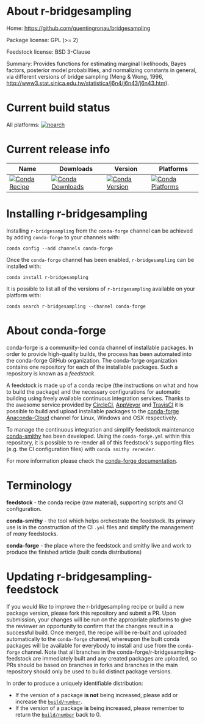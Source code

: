 About r-bridgesampling
======================

Home: https://github.com/quentingronau/bridgesampling

Package license: GPL (>= 2)

Feedstock license: BSD 3-Clause

Summary: Provides functions for estimating marginal likelihoods, Bayes factors, posterior model probabilities, and normalizing constants in general, via different versions of bridge sampling (Meng & Wong, 1996,  <http://www3.stat.sinica.edu.tw/statistica/j6n4/j6n43/j6n43.htm>).



Current build status
====================

All platforms:
[![noarch](https://img.shields.io/circleci/project/github/conda-forge/r-bridgesampling-feedstock/master.svg?label=noarch)](https://circleci.com/gh/conda-forge/r-bridgesampling-feedstock)

Current release info
====================

| Name | Downloads | Version | Platforms |
| --- | --- | --- | --- |
| [![Conda Recipe](https://img.shields.io/badge/recipe-r--bridgesampling-green.svg)](https://anaconda.org/conda-forge/r-bridgesampling) | [![Conda Downloads](https://img.shields.io/conda/dn/conda-forge/r-bridgesampling.svg)](https://anaconda.org/conda-forge/r-bridgesampling) | [![Conda Version](https://img.shields.io/conda/vn/conda-forge/r-bridgesampling.svg)](https://anaconda.org/conda-forge/r-bridgesampling) | [![Conda Platforms](https://img.shields.io/conda/pn/conda-forge/r-bridgesampling.svg)](https://anaconda.org/conda-forge/r-bridgesampling) |

Installing r-bridgesampling
===========================

Installing `r-bridgesampling` from the `conda-forge` channel can be achieved by adding `conda-forge` to your channels with:

```
conda config --add channels conda-forge
```

Once the `conda-forge` channel has been enabled, `r-bridgesampling` can be installed with:

```
conda install r-bridgesampling
```

It is possible to list all of the versions of `r-bridgesampling` available on your platform with:

```
conda search r-bridgesampling --channel conda-forge
```


About conda-forge
=================

conda-forge is a community-led conda channel of installable packages.
In order to provide high-quality builds, the process has been automated into the
conda-forge GitHub organization. The conda-forge organization contains one repository
for each of the installable packages. Such a repository is known as a *feedstock*.

A feedstock is made up of a conda recipe (the instructions on what and how to build
the package) and the necessary configurations for automatic building using freely
available continuous integration services. Thanks to the awesome service provided by
[CircleCI](https://circleci.com/), [AppVeyor](https://www.appveyor.com/)
and [TravisCI](https://travis-ci.org/) it is possible to build and upload installable
packages to the [conda-forge](https://anaconda.org/conda-forge)
[Anaconda-Cloud](https://anaconda.org/) channel for Linux, Windows and OSX respectively.

To manage the continuous integration and simplify feedstock maintenance
[conda-smithy](https://github.com/conda-forge/conda-smithy) has been developed.
Using the ``conda-forge.yml`` within this repository, it is possible to re-render all of
this feedstock's supporting files (e.g. the CI configuration files) with ``conda smithy rerender``.

For more information please check the [conda-forge documentation](https://conda-forge.org/docs/).

Terminology
===========

**feedstock** - the conda recipe (raw material), supporting scripts and CI configuration.

**conda-smithy** - the tool which helps orchestrate the feedstock.
                   Its primary use is in the construction of the CI ``.yml`` files
                   and simplify the management of *many* feedstocks.

**conda-forge** - the place where the feedstock and smithy live and work to
                  produce the finished article (built conda distributions)


Updating r-bridgesampling-feedstock
===================================

If you would like to improve the r-bridgesampling recipe or build a new
package version, please fork this repository and submit a PR. Upon submission,
your changes will be run on the appropriate platforms to give the reviewer an
opportunity to confirm that the changes result in a successful build. Once
merged, the recipe will be re-built and uploaded automatically to the
`conda-forge` channel, whereupon the built conda packages will be available for
everybody to install and use from the `conda-forge` channel.
Note that all branches in the conda-forge/r-bridgesampling-feedstock are
immediately built and any created packages are uploaded, so PRs should be based
on branches in forks and branches in the main repository should only be used to
build distinct package versions.

In order to produce a uniquely identifiable distribution:
 * If the version of a package **is not** being increased, please add or increase
   the [``build/number``](https://conda.io/docs/user-guide/tasks/build-packages/define-metadata.html#build-number-and-string).
 * If the version of a package **is** being increased, please remember to return
   the [``build/number``](https://conda.io/docs/user-guide/tasks/build-packages/define-metadata.html#build-number-and-string)
   back to 0.
